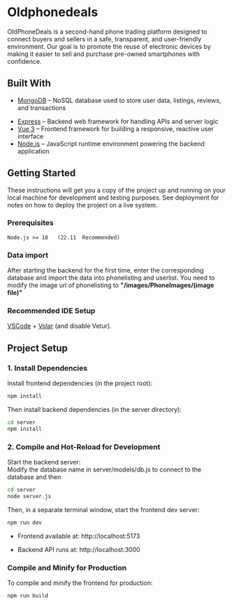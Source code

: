 # Oldphonedeals

OldPhoneDeals is a second-hand phone trading platform designed to connect buyers and sellers in a safe, transparent, and user-friendly environment. Our goal is to promote the reuse of electronic devices by making it easier to sell and purchase pre-owned smartphones with confidence.

## Built With

* [MongoDB](https://www.mongodb.com/) – NoSQL database used to store user data, listings, reviews, and transactions  
- [Express](https://expressjs.com/) – Backend web framework for handling APIs and server logic  
- [Vue 3](https://vuejs.org/) – Frontend framework for building a responsive, reactive user interface  
- [Node.js](https://nodejs.org/) – JavaScript runtime environment powering the backend application

## Getting Started

These instructions will get you a copy of the project up and running on your local machine for development and testing purposes. See deployment for notes on how to deploy the project on a live system.

### Prerequisites

```
Node.js >= 18   (22.11  Recommended)
```

### Data import

After starting the backend for the first time, enter the corresponding database and import the data into phonelisting and userlist. You need to modify the image url of phonelisting to **"/images/PhoneImages/(image file)"**

### Recommended IDE Setup

[VSCode](https://code.visualstudio.com/) + [Volar](https://marketplace.visualstudio.com/items?itemName=Vue.volar) (and disable Vetur).

## Project Setup

### 1. Install Dependencies

Install frontend dependencies (in the project root):

```sh
npm install
```
Then install backend dependencies (in the server directory):

```sh
cd server
npm install
```

### 2. Compile and Hot-Reload for Development
Start the backend server: <br>
Modify the database name in server/models/db.js to connect to the database and then
```sh
cd server
node server.js
```
Then, in a separate terminal window, start the frontend dev server:
```sh
npm run dev
```
- Frontend available at: http://localhost:5173

- Backend API runs at: http://localhost:3000

### Compile and Minify for Production

To compile and minify the frontend for production:

```sh
npm run build
```
